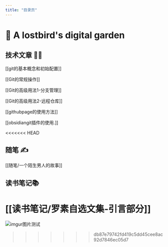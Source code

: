 ```yaml
---
title: "目录页"
---
```


# 🌱 A lostbird's digital garden
## 技术文章 🧑‍💻
[[git的基本概念和初始配置]]


[[Git的常规操作]]

[[Git的高级用法1-分支管理]]

[[Git的高级用法2-远程仓库]]

[[githubpage的使用方法]]

[[obsidiangit插件的使用.]]

<<<<<<< HEAD


## 随笔 ✍️

[[随笔/一个陌生男人的故事]]


## 读书笔记📚
[[读书笔记/罗素自选文集-引言部分]]
=======
![imgur图片测试](https://i.imgur.com/ytqUQcO.png)
>>>>>>> db87e79742fd419c5dd45cee8ac92d7846ec05d7
